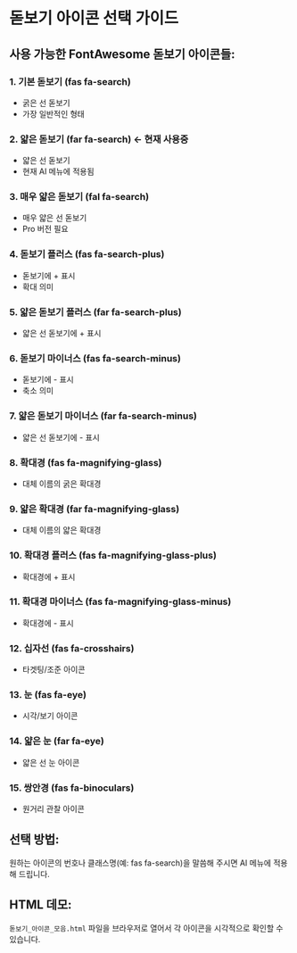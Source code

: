 # 돋보기 아이콘 선택 가이드

## 사용 가능한 FontAwesome 돋보기 아이콘들:

### 1. 기본 돋보기 (fas fa-search)
- 굵은 선 돋보기
- 가장 일반적인 형태

### 2. 얇은 돋보기 (far fa-search) **← 현재 사용중**
- 얇은 선 돋보기 
- 현재 AI 메뉴에 적용됨

### 3. 매우 얇은 돋보기 (fal fa-search)
- 매우 얇은 선 돋보기
- Pro 버전 필요

### 4. 돋보기 플러스 (fas fa-search-plus)
- 돋보기에 + 표시
- 확대 의미

### 5. 얇은 돋보기 플러스 (far fa-search-plus)
- 얇은 선 돋보기에 + 표시

### 6. 돋보기 마이너스 (fas fa-search-minus)
- 돋보기에 - 표시
- 축소 의미

### 7. 얇은 돋보기 마이너스 (far fa-search-minus)
- 얇은 선 돋보기에 - 표시

### 8. 확대경 (fas fa-magnifying-glass)
- 대체 이름의 굵은 확대경

### 9. 얇은 확대경 (far fa-magnifying-glass)
- 대체 이름의 얇은 확대경

### 10. 확대경 플러스 (fas fa-magnifying-glass-plus)
- 확대경에 + 표시

### 11. 확대경 마이너스 (fas fa-magnifying-glass-minus)
- 확대경에 - 표시

### 12. 십자선 (fas fa-crosshairs)
- 타겟팅/조준 아이콘

### 13. 눈 (fas fa-eye)
- 시각/보기 아이콘

### 14. 얇은 눈 (far fa-eye)
- 얇은 선 눈 아이콘

### 15. 쌍안경 (fas fa-binoculars)
- 원거리 관찰 아이콘

## 선택 방법:
원하는 아이콘의 번호나 클래스명(예: fas fa-search)을 말씀해 주시면 AI 메뉴에 적용해 드립니다.

## HTML 데모:
`돋보기_아이콘_모음.html` 파일을 브라우저로 열어서 각 아이콘을 시각적으로 확인할 수 있습니다.